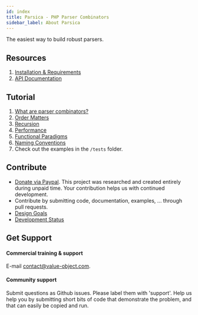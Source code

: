 ```yaml
---
id: index
title: Parsica - PHP Parser Combinators
sidebar_label: About Parsica
---
```


 
The easiest way to build robust parsers.

## Resources

1. [Installation & Requirements](installation.md)
1. [API Documentation](api.md)

## Tutorial

1. [What are parser combinators?](introduction.md)
1. [Order Matters](order_matters.md)
1. [Recursion](recursion.md)
1. [Performance](performance.md)
1. [Functional Paradigms](functional_paradigms.md)
1. [Naming Conventions](naming_conventions.md)
1. Check out the examples in the `/tests` folder.

## Contribute


* [Donate via Paypal](https://www.paypal.com/cgi-bin/webscr?cmd=_s-xclick&hosted_button_id=NS4GQXUDXRKQJ&source=url). This project was researched and created entirely during unpaid time. Your contribution helps us with continued development.
* Contribute by submitting code, documentation, examples, ... through pull requests.
* [Design Goals](design_goals.md)
* [Development Status](status.md)

## Get Support

#### Commercial training & support

E-mail [contact@value-object.com](contact@value-object.com).

#### Community support

Submit questions as Github issues. Please label them with 'support'. Help us help you by submitting short bits of code that demonstrate the problem, and that can easily be copied and run. 
